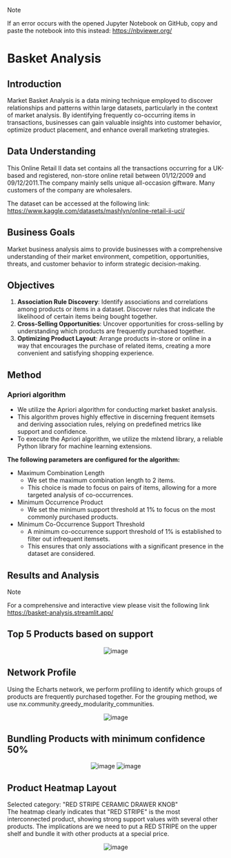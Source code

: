 > [!NOTE]
> If an error occurs with the opened Jupyter Notebook on GitHub, copy and paste the notebook into this instead: https://nbviewer.org/

# Basket Analysis
## Introduction
Market Basket Analysis is a data mining technique employed to discover relationships and patterns within large datasets, particularly in the context of market analysis. By identifying frequently co-occurring items in transactions, businesses can gain valuable insights into customer behavior, optimize product placement, and enhance overall marketing strategies.

## Data Understanding
This Online Retail II data set contains all the transactions occurring for a UK-based and registered, non-store online retail between 01/12/2009 and 09/12/2011.The company mainly sells unique all-occasion giftware. Many customers of the company are wholesalers.

The dataset can be accessed at the following link:
https://www.kaggle.com/datasets/mashlyn/online-retail-ii-uci/

## Business Goals
Market business analysis aims to provide businesses with a comprehensive understanding of their market environment, competition, opportunities, threats, and customer behavior to inform strategic decision-making.

## Objectives
1. **Association Rule Discovery**: Identify associations and correlations among products or items in a dataset. Discover rules that indicate the likelihood of certain items being bought together.
2. **Cross-Selling Opportunities**: Uncover opportunities for cross-selling by understanding which products are frequently purchased together.
4. **Optimizing Product Layout**: Arrange products in-store or online in a way that encourages the purchase of related items, creating a more convenient and satisfying shopping experience.

## Method
<h3>Apriori algorithm</h3>

- We utilize the Apriori algorithm for conducting market basket analysis.
- This algorithm proves highly effective in discerning frequent itemsets and deriving association rules, relying on predefined metrics like support and confidence.
- To execute the Apriori algorithm, we utilize the mlxtend library, a reliable Python library for machine learning extensions.

**The following parameters are configured for the algorithm:**
- Maximum Combination Length
  - We set the maximum combination length to 2 items.
  - This choice is made to focus on pairs of items, allowing for a more targeted analysis of co-occurrences.
- Minimum Occurrence Product
  - We set the minimum support threshold at 1% to focus on the most commonly purchased products.
- Minimum Co-Occurrence Support Threshold
  - A minimum co-occurrence support threshold of 1% is established to filter out infrequent itemsets.
  - This ensures that only associations with a significant presence in the dataset are considered.

## Results and Analysis
> [!NOTE]
> For a comprehensive and interactive view please visit the following link https://basket-analysis.streamlit.app/

<h2>Top 5 Products based on support</h2>
<div align=center>

  ![image](https://github.com/Agungvpzz/Basket-Analysis/assets/48642326/37062fde-5881-4424-af4f-304b9453e2e2)
</div>
  
<h2>Network Profile</h2>
Using the Echarts network, we perform profiling to identify which groups of products are frequently purchased together. For the grouping method, we use nx.community.greedy_modularity_communities.
<div align=center>    
  
  ![image](https://github.com/Agungvpzz/Basket-Analysis/assets/48642326/ca25a6b2-51db-4fda-a3ed-dbba479f4c84)
</div>


<h2>Bundling Products with minimum confidence 50%</h2>
<div align=center>
  
  ![image](https://github.com/Agungvpzz/Basket-Analysis/assets/48642326/4bdb9878-5aa2-4cdd-a580-15bd66cb7911)
  ![image](https://github.com/Agungvpzz/Basket-Analysis/assets/48642326/b33d56e2-3e1b-4232-bfa9-23544b34d324)
</div>


<h2>Product Heatmap Layout</h2>
Selected category: "RED STRIPE CERAMIC DRAWER KNOB" <br>
The heatmap clearly indicates that "RED STRIPE" is the most interconnected product, showing strong support values with several other products. The implications are we need to put a RED STRIPE on the upper shelf and bundle it with other products at a special price.
<div align=center>

  ![image](https://github.com/Agungvpzz/Basket-Analysis/assets/48642326/743f627d-c5a5-4264-9b0c-0ef510b708b5)  
</div>







